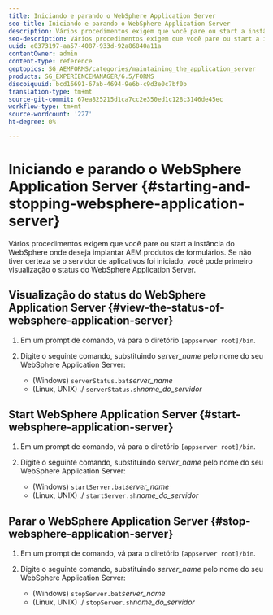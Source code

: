 ```yaml
---
title: Iniciando e parando o WebSphere Application Server
seo-title: Iniciando e parando o WebSphere Application Server
description: Vários procedimentos exigem que você pare ou start a instância do WebSphere onde deseja implantar AEM produtos de formulários. Este documento descreve como start e interromper o WebSphere Application Server.
seo-description: Vários procedimentos exigem que você pare ou start a instância do WebSphere onde deseja implantar AEM produtos de formulários. Este documento descreve como start e interromper o WebSphere Application Server.
uuid: e0373197-aa57-4087-933d-92a86840a11a
contentOwner: admin
content-type: reference
geptopics: SG_AEMFORMS/categories/maintaining_the_application_server
products: SG_EXPERIENCEMANAGER/6.5/FORMS
discoiquuid: bcd16691-67ab-4694-9e6b-c9d3e0c7bf0b
translation-type: tm+mt
source-git-commit: 67ea825215d1ca7cc2e350ed1c128c3146de45ec
workflow-type: tm+mt
source-wordcount: '227'
ht-degree: 0%

---
```



# Iniciando e parando o WebSphere Application Server {#starting-and-stopping-websphere-application-server}

Vários procedimentos exigem que você pare ou start a instância do WebSphere onde deseja implantar AEM produtos de formulários. Se não tiver certeza se o servidor de aplicativos foi iniciado, você pode primeiro visualização o status do WebSphere Application Server.

## Visualização do status do WebSphere Application Server {#view-the-status-of-websphere-application-server}

1. Em um prompt de comando, vá para o diretório `[appserver root]/bin`.
1. Digite o seguinte comando, substituindo *server_name* pelo nome do seu WebSphere Application Server:

   * (Windows) `serverStatus.bat`*server_name*
   * (Linux, UNIX) ./ `serverStatus.sh`*nome_do_servidor*

## Start WebSphere Application Server {#start-websphere-application-server}

1. Em um prompt de comando, vá para o diretório `[appserver root]/bin`.
1. Digite o seguinte comando, substituindo *server_name* pelo nome do seu WebSphere Application Server:

   * (Windows) `startServer.bat`*server_name*
   * (Linux, UNIX) ./ `startServer.sh`*nome_do_servidor*

## Parar o WebSphere Application Server {#stop-websphere-application-server}

1. Em um prompt de comando, vá para o diretório `[appserver root]/bin`.
1. Digite o seguinte comando, substituindo *server_name* pelo nome do seu WebSphere Application Server:

   * (Windows) `stopServer.bat`*server_name*
   * (Linux, UNIX) ./ `stopServer.sh`*nome_do_servidor*

